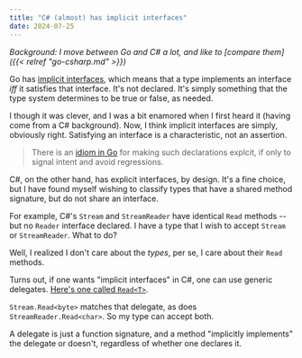 ```yaml
---
title: "C# (almost) has implicit interfaces"
date: 2024-07-25
---
```


_Background: I move between Go and C# a lot, and like to [compare them]({{< relref "go-csharp.md" >}})_

Go has [implicit interfaces](https://go.dev/tour/methods/10), which means that a type implements an interface _iff_ it satisfies that interface. It's not declared. It's simply something that the type system determines to be true or false, as needed.

I though it was clever, and I was a bit enamored when I first heard it (having come from a C# background). Now, I think implicit interfaces are simply, obviously right. Satisfying an interface is a characteristic, not an assertion.

> There is an [idiom in Go](https://stackoverflow.com/questions/31753282/go-how-to-explicitly-state-that-a-structure-is-implementing-an-interface) for making such declarations explcit, if only to signal intent and avoid regressions.

C#, on the other hand, has explicit interfaces, by design. It's a fine choice, but I have found myself wishing to classify types that have a shared method signature, but do not share an interface.

For example, C#'s `Stream` and `StreamReader` have identical `Read` methods -- but no `Reader` interface declared. I have a type that I wish to accept `Stream` or `StreamReader`. What to do?

Well, I realized I don't care about the _types_, per se, I care about their `Read` methods.

Turns out, if one wants "implicit interfaces" in C#, one can use generic delegates. [Here's one called `Read<T>`](https://github.com/clipperhouse/uax29.net/blob/main/uax29/Buffer.cs).

`Stream.Read<byte>` matches that delegate, as does `StreamReader.Read<char>`. So my type can accept both.

A delegate is just a function signature, and a method "implicitly implements" the delegate or doesn't, regardless of whether one declares it.
